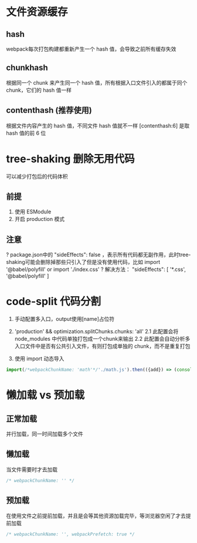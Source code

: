 # 文件资源缓存

## hash
webpack每次打包构建都重新产生一个 hash 值，会导致之前所有缓存失效

## chunkhash
根据同一个 chunk 来产生同一个 hash 值，所有根据入口文件引入的都属于同个 chunk，它们的 hash 值一样

## contenthash (推荐使用)
根据文件内容产生的 hash 值，不同文件 hash 值就不一样
[contenthash:6] 是取 hash 值的前 6 位

# tree-shaking 删除无用代码
可以减少打包后的代码体积

## 前提
1. 使用 ESModule 
2. 开启 production 模式

## 注意
? package.json中的 "sideEffects": false ，表示所有代码都无副作用，此时tree-shaking可能会删除掉那些只引入了但是没有使用代码，比如 import '@babel/polyfill' or import './index.css'
? 解决方法：
"sideEffects": [
  '*.css',
  '@babel/polyfill'
]

# code-split 代码分割
1. 手动配置多入口，output使用[name]占位符

2. 'production' && optimization.splitChunks.chunks: 'all'
2.1 此配置会将 node_modules 中代码单独打包成一个chunk来输出
2.2 此配置会自动分析多入口文件中是否有公共引入文件，有则打包成单独的 chunk，而不是重复打包

3. 使用 import 动态导入
```js
import(/*webpackChunkName: 'math'*/'./math.js').then(({add}) => (console.log(add(1,4))))
```

# 懒加载 vs 预加载

## 正常加载
并行加载，同一时间加载多个文件

## 懒加载 
当文件需要时才去加载
```js
/* webpackChunkName: '' */
```
## 预加载 
在使用文件之前提前加载，并且是会等其他资源加载完毕，等浏览器空闲了才去提前加载
```js
/* webpackChunkName: '', webpackPrefetch: true */
```
